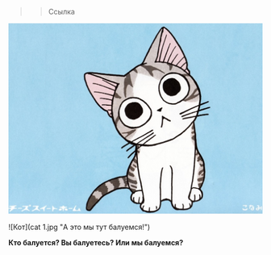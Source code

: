 >> Ссылка

![Котище](Cat.jpg "А чо это вы тут делаете?")

![Кот](cat 1.jpg "А это мы тут балуемся!")

**Кто балуется? Вы балуетесь? Или мы балуемся?**







